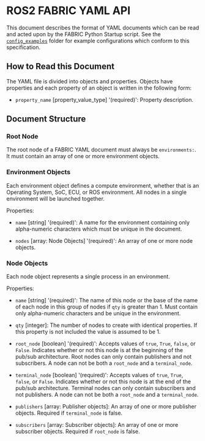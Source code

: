 # ROS2 FABRIC YAML API

This document describes the format of YAML documents which can be read and acted upon by the FABRIC
Python Startup script. See the [`config_examples`](../config_examples) folder for example
configurations which conform to this specification.

## How to Read this Document

The YAML file is divided into objects and properties. Objects have properties and each property
of an object is written in the following form:

- `property_name` [property_value_type] '(required)': Property description.

## Document Structure

### Root Node

The root node of a FABRIC YAML document must always be `environments:`. It must contain an array
of one or more environment objects.

### Environment Objects

Each environment object defines a compute environment, whether that is an Operating System, SoC,
ECU, or ROS environment. All nodes in a single environment will be launched together.

Properties:

- `name` [string] '(required)': A name for the environment containing only alpha-numeric characters
  which must be unique in the document.

- `nodes` [array: Node Objects] '(required)': An array of one or more node objects.

### Node Objects

Each node object represents a single process in an environment.

Properties:

- `name` [string] '(required)': The name of this node or the base of the name of each node in this
  group of nodes if `qty` is greater than 1. Must contain only alpha-numeric characters and be
  unique in the environment.

- `qty` [integer]: The number of nodes to create with identical properties. If this property is not
  included the value is assumed to be 1.

- `root_node` [boolean] '(required)': Accepts values of `true`, `True`, `false`, or `False`.
  Indicates whether or not this node is at the beginning of the pub/sub architecture. Root nodes
  can only contain publishers and not subscribers. A node can not be both a `root_node` and a
  `terminal_node`.

- `terminal_node` [boolean] '(required)': Accepts values of `true`, `True`, `false`, or `False`.
  Indicates whether or not this node is at the end of the pub/sub architecture. Terminal nodes can
  only contain subscribers and not publishers. A node can not be both a `root_node` and a
  `terminal_node`.

- `publishers` [array: Publisher objects]: An array of one or more publisher objects. Required if
  `terminal_node` is false.

- `subscribers` [array: Subscriber objects]: An array of one or more subscriber objects. Required
  if `root_node` is false.
